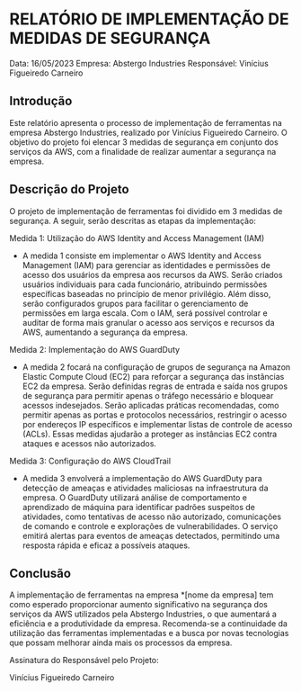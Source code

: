 # RELATÓRIO DE IMPLEMENTAÇÃO DE MEDIDAS DE SEGURANÇA

Data: 16/05/2023
Empresa: Abstergo Industries 
Responsável: Vinícius Figueiredo Carneiro

## Introdução
Este relatório apresenta o processo de implementação de ferramentas na empresa Abstergo Industries, realizado por Vinícius Figueiredo Carneiro. O objetivo do projeto foi elencar 3 medidas de segurança em conjunto dos serviços da AWS, com a finalidade de realizar aumentar a segurança na empresa.

## Descrição do Projeto
O projeto de implementação de ferramentas foi dividido em 3 medidas de segurança. A seguir, serão descritas as etapas da implementação:

Medida 1: Utilização do AWS Identity and Access Management (IAM)
- A medida 1 consiste em implementar o AWS Identity and Access Management (IAM) para gerenciar as identidades e permissões de acesso dos usuários da empresa aos recursos da AWS. Serão criados usuários individuais para cada funcionário, atribuindo permissões específicas baseadas no princípio de menor privilégio. Além disso, serão configurados grupos para facilitar o gerenciamento de permissões em larga escala. Com o IAM, será possível controlar e auditar de forma mais granular o acesso aos serviços e recursos da AWS, aumentando a segurança da empresa.

Medida 2: Implementação do AWS GuardDuty
- A medida 2 focará na configuração de grupos de segurança na Amazon Elastic Compute Cloud (EC2) para reforçar a segurança das instâncias EC2 da empresa. Serão definidas regras de entrada e saída nos grupos de segurança para permitir apenas o tráfego necessário e bloquear acessos indesejados. Serão aplicadas práticas recomendadas, como permitir apenas as portas e protocolos necessários, restringir o acesso por endereços IP específicos e implementar listas de controle de acesso (ACLs). Essas medidas ajudarão a proteger as instâncias EC2 contra ataques e acessos não autorizados.

Medida 3: Configuração do AWS CloudTrail
- A medida 3 envolverá a implementação do AWS GuardDuty para detecção de ameaças e atividades maliciosas na infraestrutura da empresa. O GuardDuty utilizará análise de comportamento e aprendizado de máquina para identificar padrões suspeitos de atividades, como tentativas de acesso não autorizado, comunicações de comando e controle e explorações de vulnerabilidades. O serviço emitirá alertas para eventos de ameaças detectados, permitindo uma resposta rápida e eficaz a possíveis ataques.

## Conclusão
A implementação de ferramentas na empresa *[nome da empresa] tem como esperado proporcionar aumento significativo na segurança dos serviços da AWS utilizados pela Abstergo Industries, o que aumentará a eficiência e a produtividade da empresa. Recomenda-se a continuidade da utilização das ferramentas implementadas e a busca por novas tecnologias que possam melhorar ainda mais os processos da empresa.

Assinatura do Responsável pelo Projeto:

Vinícius Figueiredo Carneiro